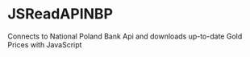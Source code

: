 # JSReadAPINBP
Connects to National Poland Bank Api and downloads up-to-date Gold Prices with JavaScript
